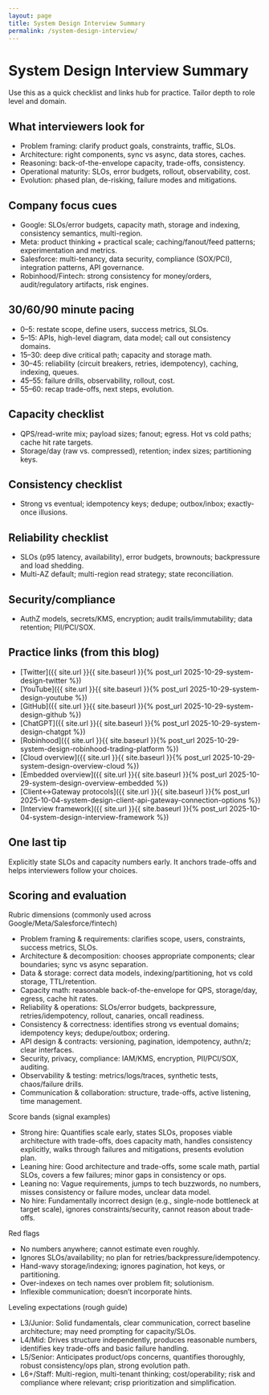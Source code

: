 ```yaml
---
layout: page
title: System Design Interview Summary
permalink: /system-design-interview/
---
```


# System Design Interview Summary

Use this as a quick checklist and links hub for practice. Tailor depth to role level and domain.

## What interviewers look for

- Problem framing: clarify product goals, constraints, traffic, SLOs.
- Architecture: right components, sync vs async, data stores, caches.
- Reasoning: back-of-the-envelope capacity, trade-offs, consistency.
- Operational maturity: SLOs, error budgets, rollout, observability, cost.
- Evolution: phased plan, de-risking, failure modes and mitigations.

## Company focus cues

- Google: SLOs/error budgets, capacity math, storage and indexing, consistency semantics, multi-region.
- Meta: product thinking + practical scale; caching/fanout/feed patterns; experimentation and metrics.
- Salesforce: multi-tenancy, data security, compliance (SOX/PCI), integration patterns, API governance.
- Robinhood/Fintech: strong consistency for money/orders, audit/regulatory artifacts, risk engines.

## 30/60/90 minute pacing

- 0–5: restate scope, define users, success metrics, SLOs.
- 5–15: APIs, high-level diagram, data model; call out consistency domains.
- 15–30: deep dive critical path; capacity and storage math.
- 30–45: reliability (circuit breakers, retries, idempotency), caching, indexing, queues.
- 45–55: failure drills, observability, rollout, cost.
- 55–60: recap trade-offs, next steps, evolution.

## Capacity checklist

- QPS/read-write mix; payload sizes; fanout; egress. Hot vs cold paths; cache hit rate targets.
- Storage/day (raw vs. compressed), retention; index sizes; partitioning keys.

## Consistency checklist

- Strong vs eventual; idempotency keys; dedupe; outbox/inbox; exactly-once illusions.

## Reliability checklist

- SLOs (p95 latency, availability), error budgets, brownouts; backpressure and load shedding.
- Multi-AZ default; multi-region read strategy; state reconciliation.

## Security/compliance

- AuthZ models, secrets/KMS, encryption; audit trails/immutability; data retention; PII/PCI/SOX.

## Practice links (from this blog)

- [Twitter]({{ site.url }}{{ site.baseurl }}{% post_url 2025-10-29-system-design-twitter %})
- [YouTube]({{ site.url }}{{ site.baseurl }}{% post_url 2025-10-29-system-design-youtube %})
- [GitHub]({{ site.url }}{{ site.baseurl }}{% post_url 2025-10-29-system-design-github %})
- [ChatGPT]({{ site.url }}{{ site.baseurl }}{% post_url 2025-10-29-system-design-chatgpt %})
- [Robinhood]({{ site.url }}{{ site.baseurl }}{% post_url 2025-10-29-system-design-robinhood-trading-platform %})
- [Cloud overview]({{ site.url }}{{ site.baseurl }}{% post_url 2025-10-29-system-design-overview-cloud %})
- [Embedded overview]({{ site.url }}{{ site.baseurl }}{% post_url 2025-10-29-system-design-overview-embedded %})
- [Client↔Gateway protocols]({{ site.url }}{{ site.baseurl }}{% post_url 2025-10-04-system-design-client-api-gateway-connection-options %})
- [Interview framework]({{ site.url }}{{ site.baseurl }}{% post_url 2025-10-04-system-design-interview-framework %})

## One last tip

Explicitly state SLOs and capacity numbers early. It anchors trade-offs and helps interviewers follow your choices.

## Scoring and evaluation

Rubric dimensions (commonly used across Google/Meta/Salesforce/fintech)
- Problem framing & requirements: clarifies scope, users, constraints, success metrics, SLOs.
- Architecture & decomposition: chooses appropriate components; clear boundaries; sync vs async separation.
- Data & storage: correct data models, indexing/partitioning, hot vs cold storage, TTL/retention.
- Capacity math: reasonable back-of-the-envelope for QPS, storage/day, egress, cache hit rates.
- Reliability & operations: SLOs/error budgets, backpressure, retries/idempotency, rollout, canaries, oncall readiness.
- Consistency & correctness: identifies strong vs eventual domains; idempotency keys; dedupe/outbox; ordering.
- API design & contracts: versioning, pagination, idempotency, authn/z; clear interfaces.
- Security, privacy, compliance: IAM/KMS, encryption, PII/PCI/SOX, auditing.
- Observability & testing: metrics/logs/traces, synthetic tests, chaos/failure drills.
- Communication & collaboration: structure, trade-offs, active listening, time management.

Score bands (signal examples)
- Strong hire: Quantifies scale early, states SLOs, proposes viable architecture with trade-offs, does capacity math, handles consistency explicitly, walks through failures and mitigations, presents evolution plan.
- Leaning hire: Good architecture and trade-offs, some scale math, partial SLOs, covers a few failures; minor gaps in consistency or ops.
- Leaning no: Vague requirements, jumps to tech buzzwords, no numbers, misses consistency or failure modes, unclear data model.
- No hire: Fundamentally incorrect design (e.g., single-node bottleneck at target scale), ignores constraints/security, cannot reason about trade-offs.

Red flags
- No numbers anywhere; cannot estimate even roughly.
- Ignores SLOs/availability; no plan for retries/backpressure/idempotency.
- Hand-wavy storage/indexing; ignores pagination, hot keys, or partitioning.
- Over-indexes on tech names over problem fit; solutionism.
- Inflexible communication; doesn’t incorporate hints.

Leveling expectations (rough guide)
- L3/Junior: Solid fundamentals, clear communication, correct baseline architecture; may need prompting for capacity/SLOs.
- L4/Mid: Drives structure independently, produces reasonable numbers, identifies key trade-offs and basic failure handling.
- L5/Senior: Anticipates product/ops concerns, quantifies thoroughly, robust consistency/ops plan, strong evolution path.
- L6+/Staff: Multi-region, multi-tenant thinking; cost/operability; risk and compliance where relevant; crisp prioritization and simplification.


